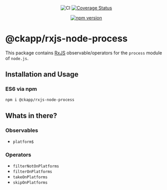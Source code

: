 <div style="text-align: center;">

![CI][ci-main-badge]
[![Coverage Status][cov-badge]][cov-url]

</div>
<div style="text-align: center;">

[![npm version][npm-latest-badge]][npm-latest-url]

</div>

# @ckapp/rxjs-node-process

This package contains [RxJS][dep-rxjs-npm-url] observable/operators for the `process` module of `node.js`.

## Installation and Usage

### ES6 via npm

```sh
npm i @ckapp/rxjs-node-process
```

## Whats in there?

### Observables

- `platform$`

### Operators

- `filterNotOnPlatforms`
- `filterOnPlatforms`
- `takeOnPlatforms`
- `skipOnPlatforms`

[cov-badge]: https://coveralls.io/repos/github/ckapps/rxjs-node-js/badge.svg?branch=main
[cov-url]: https://coveralls.io/github/ckapps/rxjs-node-js?branch=main
[dep-rxjs-npm-url]: https://www.npmjs.com/package/rxjs
[ci-main-badge]: https://github.com/ckapps/rxjs-node-js/workflows/CI/badge.svg
[npm-latest-badge]: https://img.shields.io/npm/v/@ckapp/rxjs-node-process/latest.svg
[npm-latest-url]: https://www.npmjs.com/@ckapp/rxjs-node-process
